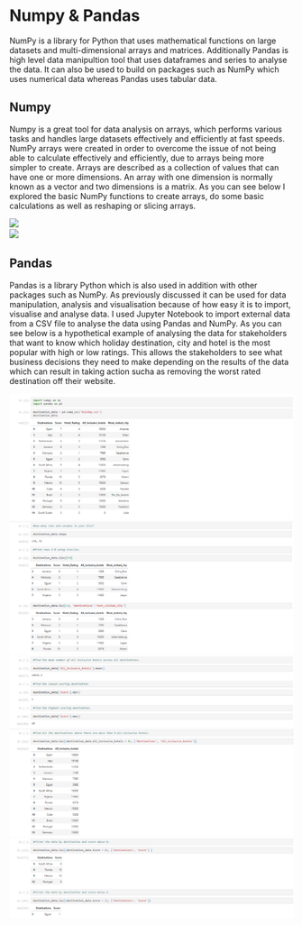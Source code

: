 # Numpy & Pandas
NumPy is a library for Python that uses mathematical functions on large datasets and multi-dimensional arrays and matrices. Additionally Pandas is high level data manipultion tool that uses dataframes and series to analyse the data. It can also be used to build on packages such as NumPy which uses numerical data whereas Pandas uses tabular data.

## Numpy

Numpy is a great tool for data analysis on arrays, which performs various tasks and handles large datasets effectively and efficiently at fast speeds. NumPy arrays were created in order to overcome the issue of not being able to calculate effectively and efficiently, due to arrays being more simpler to create. Arrays are described as a collection of values that can have one or more dimensions. An array with one dimension is normally known as a vector and two dimensions is a matrix. As you can see below I explored the basic NumPy functions to create arrays, do some basic calculations as well as reshaping or slicing arrays.


![](https://github.com/angongcelenica/numpy-techtalent/blob/main/numpy_images/numpy1.png)  
![](https://github.com/angongcelenica/numpy-techtalent/blob/main/numpy_images/numpy2.png)

## Pandas

Pandas is a library Python which is also used in addition with other packages such as NumPy. As previously discussed it can be used for data manipulation, analysis and visualisation because of how easy it is to import, visualise and analyse data. I used Jupyter Notebook to import external data from a CSV file to analyse the data using Pandas and NumPy. As you can see below is a hypothetical example of analysing the data for stakeholders that want to know which holiday destination, city and hotel is the most popular with high or low ratings. This allows the stakeholders to see what business decisions they need to make depending on the results of the data which can result in taking action sucha as removing the worst rated destination off their website.

![](https://github.com/angongcelenica/NumPy-Pandas/blob/main/numpy_images/pandascsv1.png)
![](https://github.com/angongcelenica/NumPy-Pandas/blob/main/numpy_images/pandascsv2.png)
![](https://github.com/angongcelenica/NumPy-Pandas/blob/main/numpy_images/pandascsv3.png)
![](https://github.com/angongcelenica/NumPy-Pandas/blob/main/numpy_images/pandascsv4.png)
![](https://github.com/angongcelenica/NumPy-Pandas/blob/main/numpy_images/pandascsv5.png)
